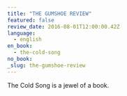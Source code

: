 ```yaml
---
title: "THE GUMSHOE REVIEW"
featured: false
review_date: 2016-08-01T12:00:00.42Z
language:
  - english
en_book:
  - the-cold-song
no_book:
_slug: the-gumshoe-review
---
```


The Cold Song is a jewel of a book.


